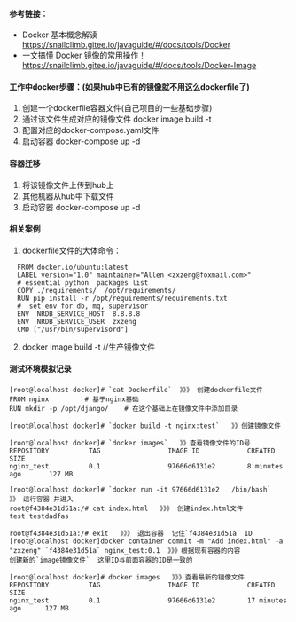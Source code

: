 #### 参考链接：
- Docker 基本概念解读 https://snailclimb.gitee.io/javaguide/#/docs/tools/Docker
- 一文搞懂 Docker 镜像的常用操作！ https://snailclimb.gitee.io/javaguide/#/docs/tools/Docker-Image


#### 工作中docker步骤：(如果hub中已有的镜像就不用这么dockerfile了)  
1. 创建一个dockerfile容器文件(自己项目的一些基础步骤)    
2. 通过该文件生成对应的镜像文件 docker image build -t  
3. 配置对应的docker-compose.yaml文件   
4. 启动容器 docker-compose up -d
#### 容器迁移
1. 将该镜像文件上传到hub上  
2. 其他机器从hub中下载文件  
3. 启动容器 docker-compose up -d  

#### 相关案例  
1. dockerfile文件的大体命令：  
```
  FROM docker.io/ubuntu:latest
  LABEL version="1.0" maintainer="Allen <zxzeng@foxmail.com>"
  # essential python  packages list
  COPY ./requirements/  /opt/requirements/
  RUN pip install -r /opt/requirements/requirements.txt
  #  set env for db, mq, supervisor
  ENV  NRDB_SERVICE_HOST  8.8.8.8
  ENV  NRDB_SERVICE_USER  zxzeng
  CMD ["/usr/bin/supervisord"]
```
2. docker image build -t    //生产镜像文件

#### 测试环境模拟记录

    [root@localhost docker]# `cat Dockerfile`  》》》 创建dockerfile文件
    FROM nginx         # 基于nginx基础
    RUN mkdir -p /opt/django/    # 在这个基础上在镜像文件中添加目录
    
    [root@localhost docker]# `docker build -t nginx:test`   》》创建镜像文件
    
    [root@localhost docker]# `docker images`   》》查看镜像文件的ID号 
    REPOSITORY          TAG                 IMAGE ID            CREATED             SIZE
    nginx_test          0.1                 97666d6131e2        8 minutes ago       127 MB
    
    [root@localhost docker]# `docker run -it 97666d6131e2   /bin/bash`   》》 运行容器 并进入
    root@f4384e31d51a:/# cat index.html   》》》 创建index.html文件
    test testdadfas
    
    root@f4384e31d51a:/# exit   》》》 退出容器  记住`f4384e31d51a` ID 
    [root@localhost docker]docker container commit -m "Add index.html" -a "zxzeng" `f4384e31d51a` nginx_test:0.1  》》》根据现有容器的内容
    创建新的`image镜像文件`  这里ID与前面容器的ID是一致的
    
    [root@localhost docker]# docker images   》》》查看最新的镜像文件 
    REPOSITORY          TAG                 IMAGE ID            CREATED             SIZE
    nginx_test          0.1                 97666d6131e2        17 minutes ago      127 MB







